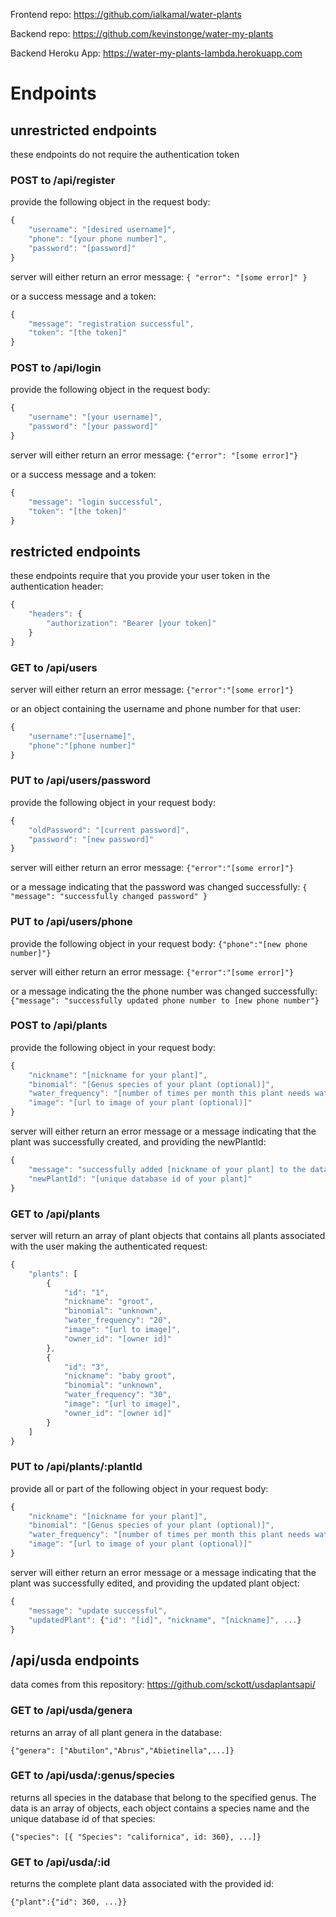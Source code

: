Frontend repo: https://github.com/ialkamal/water-plants

Backend repo: https://github.com/kevinstonge/water-my-plants

Backend Heroku App: https://water-my-plants-lambda.herokuapp.com

# Endpoints

## unrestricted endpoints

these endpoints do not require the authentication token

### POST to /api/register

provide the following object in the request body:

```javascript
{
    "username": "[desired username]",
    "phone": "[your phone number]",
    "password": "[password]"
}
```

server will either return an error message:
`{ "error": "[some error]" }`

or a success message and a token:

```javascript
{
    "message": "registration successful",
    "token": "[the token]"
}
```

### POST to /api/login

provide the following object in the request body:

```javascript
{
    "username": "[your username]",
    "password": "[your password]"
}
```

server will either return an error message:
`{"error": "[some error]"}`

or a success message and a token:

```javascript
{
    "message": "login successful",
    "token": "[the token]"
}
```

## restricted endpoints

these endpoints require that you provide your user token in the authentication header:

```javascript
{
    "headers": {
        "authorization": "Bearer [your token]"
    }
}
```

### GET to /api/users

server will either return an error message:
`{"error":"[some error]"}`

or an object containing the username and phone number for that user:

```javascript
{
    "username":"[username]",
    "phone":"[phone number]"
}
```

### PUT to /api/users/password

provide the following object in your request body:

```javascript
{
    "oldPassword": "[current password]",
    "password": "[new password]"
}
```

server will either return an error message:
`{"error":"[some error]"}`

or a message indicating that the password was changed successfully:
`{ "message": "successfully changed password" }`

### PUT to /api/users/phone

provide the following object in your request body: `{"phone":"[new phone number]"}`

server will either return an error message: `{"error":"[some error]"}`

or a message indicating the the phone number was changed successfully:
`{"message": "successfully updated phone number to [new phone number"}`

### POST to /api/plants

provide the following object in your request body:

```javascript
{
    "nickname": "[nickname for your plant]",
    "binomial": "[Genus species of your plant (optional)]",
    "water_frequency": "[number of times per month this plant needs water]",
    "image": "[url to image of your plant (optional)]"
}
```

server will either return an error message or a message indicating that the plant was successfully created, and providing the newPlantId:

```javascript
{
    "message": "successfully added [nickname of your plant] to the database",
    "newPlantId": "[unique database id of your plant]"
}
```

### GET to /api/plants

server will return an array of plant objects that contains all plants associated with the user making the authenticated request:

```javascript
{
    "plants": [
        {
            "id": "1",
            "nickname": "groot",
            "binomial": "unknown",
            "water_frequency": "20",
            "image": "[url to image]",
            "owner_id": "[owner id]"
        },
        {
            "id": "3",
            "nickname": "baby groot",
            "binomial": "unknown",
            "water_frequency": "30",
            "image": "[url to image]",
            "owner_id": "[owner id]"
        }
    ]
}
```

### PUT to /api/plants/:plantId

provide all or part of the following object in your request body:

```javascript
{
    "nickname": "[nickname for your plant]",
    "binomial": "[Genus species of your plant (optional)]",
    "water_frequency": "[number of times per month this plant needs water]",
    "image": "[url to image of your plant (optional)]"
}
```

server will either return an error message or a message indicating that the plant was successfully edited, and providing the updated plant object:

```javascript
{
    "message": "update successful",
    "updatedPlant": {"id": "[id]", "nickname", "[nickname]", ...}
}
```

## /api/usda endpoints

data comes from this repository: https://github.com/sckott/usdaplantsapi/

### GET to /api/usda/genera

returns an array of all plant genera in the database:

`{"genera": ["Abutilon","Abrus","Abietinella",...]}`

### GET to /api/usda/:genus/species

returns all species in the database that belong to the specified genus. The data is an array of objects, each object contains a species name and the unique database id of that species:

`{"species": [{ "Species": "californica", id: 360}, ...]}`

### GET to /api/usda/:id

returns the complete plant data associated with the provided id:

`{"plant":{"id": 360, ...}}`
